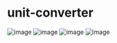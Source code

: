 # unit-converter

![image](https://github.com/sil-samriddha/unit-converter/assets/95685662/c43681b5-471f-4768-9cbf-9fc07dba8afe)
![image](https://github.com/sil-samriddha/unit-converter/assets/95685662/7d57165b-e8ab-42eb-bb55-5176a491965e)
![image](https://github.com/sil-samriddha/unit-converter/assets/95685662/cd7afe83-9083-4a2f-a9c9-e651153650ff)
![image](https://github.com/sil-samriddha/unit-converter/assets/95685662/978eabf0-6a9c-4c51-bcb7-383d6631ae31)
